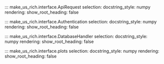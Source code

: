 ::: make_us_rich.interface.ApiRequest
    selection:
        docstring_style: numpy
    rendering:
        show_root_heading: false

::: make_us_rich.interface.Authentication
    selection:
        docstring_style: numpy
    rendering:
        show_root_heading: false

::: make_us_rich.interface.DatabaseHandler
    selection:
        docstring_style: numpy
    rendering:
        show_root_heading: false

::: make_us_rich.interface.plots
    selection:
        docstring_style: numpy
    rendering:
        show_root_heading: false
